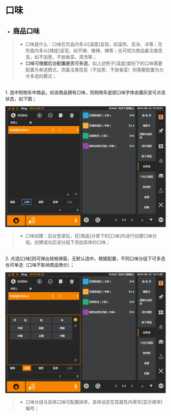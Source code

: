 # 口味  

* ## 商品口味  
> * 口味是什么：口味在饮品内多以[温度]呈现，如温热、去冰、冰等；在热食内多以[辣度]呈现，如不辣、微辣、辣等；也可视为商品备注类信息，如不加葱、不放香菜、清汤等；
> * **口味可根据后台配置是否可多选**，如上述例子[温度]类别下的口味需要配置为单选模式，而备注类信息（不加葱、不放香菜）则需要配置为允许多选的模式；  

<br />
1. 选中购物车中商品，如该商品拥有口味，则购物车底部口味字体由置灰变可点击状态，如下图；  
  
  
![](5.2口味.png)  
>  * 口味创建：后台登录后，在[商品]分类下的[口味]内进行创建口味分组，创建成功后该分组下添加具体的口味；   
  
  <br />
2. 点选[口味]则可弹出规格弹窗，无默认选中，根据配置，不同口味分组下可多选也可单选（口味不影响商品售价）；
  
  
![](5.2口味-1.png)    
> * 口味分组与具体口味可配置排序，具体设定在其属性内填写[显示顺序]编号；

